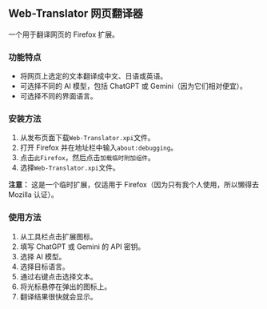 ## Web-Translator 网页翻译器

一个用于翻译网页的 Firefox 扩展。

### 功能特点

- 将网页上选定的文本翻译成中文、日语或英语。
- 可选择不同的 AI 模型，包括 ChatGPT 或 Gemini（因为它们相对便宜）。
- 可选择不同的界面语言。

### 安装方法

1. 从发布页面下载`Web-Translator.xpi`文件。
2. 打开 Firefox 并在地址栏中输入`about:debugging`。
3. 点击`此Firefox`，然后点击`加载临时附加组件`。
4. 选择`Web-Translator.xpi`文件。

**注意：** 这是一个临时扩展，仅适用于 Firefox（因为只有我个人使用，所以懒得去 Mozilla 认证）。

### 使用方法

1. 从工具栏点击扩展图标。
2. 填写 ChatGPT 或 Gemini 的 API 密钥。
3. 选择 AI 模型。
4. 选择目标语言。
5. 通过右键点击选择文本。
6. 将光标悬停在弹出的图标上。
7. 翻译结果很快就会显示。
